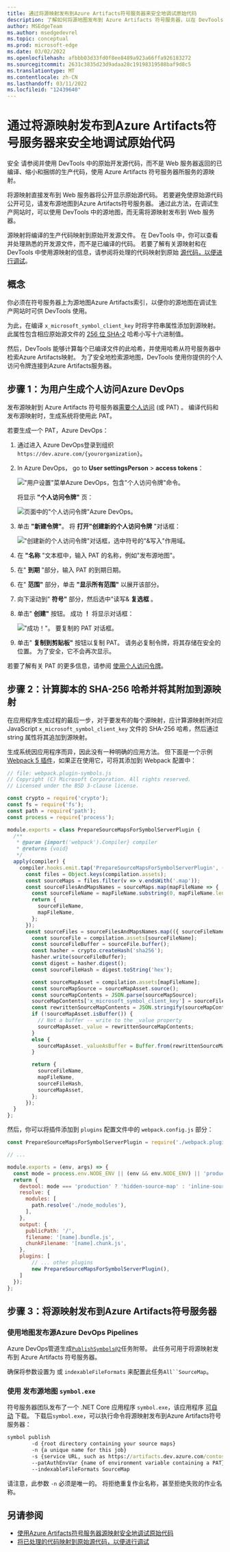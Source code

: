 ```yaml
---
title: 通过将源映射发布到Azure Artifacts符号服务器来安全地调试原始代码
description: 了解如何将源地图发布到 Azure Artifacts 符号服务器，以在 DevTools 中安全调试原始源代码。
author: MSEdgeTeam
ms.author: msedgedevrel
ms.topic: conceptual
ms.prod: microsoft-edge
ms.date: 03/02/2022
ms.openlocfilehash: afbbb03d33fd0f8ee8489a923a66ffa926183272
ms.sourcegitcommit: 2631c3835d23d9adaa28c19198319588baf9d8c5
ms.translationtype: MT
ms.contentlocale: zh-CN
ms.lasthandoff: 03/11/2022
ms.locfileid: "12439640"
---
```

# <a name="securely-debug-original-code-by-publishing-source-maps-to-the-azure-artifacts-symbol-server"></a>通过将源映射发布到Azure Artifacts符号服务器来安全地调试原始代码

安全<!-- add sentence to define "securely", what are we making not happen?  what's the UX/end-result motivation for "securely"? --> 请参阅并使用 DevTools 中的原始开发源代码，而不是 Web 服务器返回的已编译、缩小和捆绑的生产代码，使用 Azure Artifacts 符号服务器所服务的源映射。

将源映射直接发布到 Web 服务器将公开显示原始源代码。  若要避免使原始源代码公开可见，请发布源地图到Azure Artifacts符号服务器。  通过此方法，在调试生产网站时，可以使用 DevTools 中的源地图，而无需将源映射发布到 Web 服务器。

源映射将编译的生产代码映射到原始开发源文件。 在 DevTools 中，你可以查看并处理熟悉的开发源文件，而不是已编译的代码。 若要了解有关源映射和在 DevTools 中使用源映射的信息，请参阅将处理的代码映射到原始 [源代码，以便进行调试](source-maps.md)。


<!-- ====================================================================== -->
## <a name="concepts"></a>概念

你必须在符号服务器上为源地图Azure Artifacts索引，以便你的源地图在调试生产网站时可供 DevTools 使用。

为此，在编译 `x_microsoft_symbol_client_key` 时将字符串属性添加到源映射。  此属性包含相应原始源文件的 [256 位 SHA-2](https://en.wikipedia.org/wiki/SHA-2) 哈希小写十六进制值。

然后，DevTools 能够计算每个已编译文件的此哈希，并使用哈希从符号服务器中检索Azure Artifacts映射。  为了安全地检索源地图，DevTools 使用你提供的个人访问令牌连接到Azure Artifacts服务器。


<!-- ====================================================================== -->
## <a name="step-1-generate-a-personal-access-token-for-azure-devops"></a>步骤 1：为用户生成个人访问Azure DevOps

发布源映射到 Azure Artifacts 符号服务器[需要个人访问](/azure/devops/organizations/accounts/use-personal-access-tokens-to-authenticate) (或 PAT) 。 编译代码和发布源映射时，生成系统将使用此 PAT。

若要生成一个 PAT，Azure DevOps：

1. 通过进入 Azure DevOps登录到组织`https://dev.azure.com/{yourorganization}`。

1. In Azure DevOps， go to **User settingsPerson** >  **access tokens**：
    
   !["用户设置"菜单Azure DevOps，包含"个人访问令牌"命令。](images/ado-pat-settings.png)

   将显示 **"个人访问令牌"** 页：

   ![页面中的"个人访问令牌"Azure DevOps。](images/ado-pat-page.png)

1. 单击 **"新建令牌"**。  将 **打开"创建新的个人访问令牌** "对话框：

   !["创建新的个人访问令牌"对话框，选中符号的"&写入"作用域。](images/ado-pat-config-write.png)

1. 在 **"名称** "文本框中，输入 PAT 的名称，例如"发布源地图"。

1. 在" **到期** "部分，输入 PAT 的到期日期。

1. 在" **范围"** 部分，单击 **"显示所有范围"** 以展开该部分。

1. 向下滚动到" **符号"** 部分，然后选中"读写& **复选框** 。

1. 单击" **创建"** 按钮。  成功 **！** 将显示对话框：

   !["成功！"。 要复制的 PAT 对话框。](images/ado-pat-success-copy-clipboard.png)

1. 单击" **复制到剪贴板"** 按钮以复制 PAT。  请务必复制令牌，将其存储在安全的位置。 为了安全，它不会再次显示。

若要了解有关 PAT 的更多信息，请参阅 [使用个人访问令牌](/azure/devops/organizations/accounts/use-personal-access-tokens-to-authenticate)。


<!-- ====================================================================== -->
## <a name="step-2-compute-the-sha-256-hash-of-your-script-and-append-it-to-your-source-maps"></a>步骤 2：计算脚本的 SHA-256 哈希并将其附加到源映射

在应用程序生成过程的最后一步，对于要发布的每个源映射，应计算源映射所对应 JavaScript `x_microsoft_symbol_client_key` 文件的 SHA-256 哈希，然后通过 string 属性将其追加到源映射。

生成系统因应用程序而异，因此没有一种明确的应用方法。 但下面是一个示例 [Webpack 5 插件](https://webpack.js.org/)，如果正在使用它，可将其添加到 Webpack 配置中：

```js
// file: webpack.plugin-symbols.js
// Copyright (C) Microsoft Corporation. All rights reserved.
// Licensed under the BSD 3-clause license.

const crypto = require('crypto');
const fs = require('fs');
const path = require('path');
const process = require('process');

module.exports = class PrepareSourceMapsForSymbolServerPlugin {
  /**
   * @param {import('webpack').Compiler} compiler
   * @returns {void}
   */
  apply(compiler) {
    compiler.hooks.emit.tap('PrepareSourceMapsForSymbolServerPlugin', (compilation) => {
      const files = Object.keys(compilation.assets);
      const sourceMaps = files.filter(v => v.endsWith('.map'));
      const sourceFilesAndMapsNames = sourceMaps.map(mapFileName => {
        const sourceFileName = mapFileName.substring(0, mapFileName.length - 4);
        return {
          sourceFileName,
          mapFileName,
        };
      });
      const sourceFiles = sourceFilesAndMapsNames.map(({ sourceFileName, mapFileName }) => {
        const sourceFile = compilation.assets[sourceFileName];
        const sourceFileBuffer = sourceFile.buffer();
        const hasher = crypto.createHash('sha256');
        hasher.write(sourceFileBuffer);
        const digest = hasher.digest();
        const sourceFileHash = digest.toString('hex');

        const sourceMapAsset = compilation.assets[mapFileName];
        const sourceMapSource = sourceMapAsset.source();
        const sourceMapContents = JSON.parse(sourceMapSource);
        sourceMapContents['x_microsoft_symbol_client_key'] = sourceFileHash;
        const rewrittenSourceMapContents = JSON.stringify(sourceMapContents);
        if (!sourceMapAsset.isBuffer()) {
          // Not a buffer -- write to the _value property
          sourceMapAsset._value = rewrittenSourceMapContents;
        }
        else {
          sourceMapAsset._valueAsBuffer = Buffer.from(rewrittenSourceMapContents, 'utf-8');
        }

        return {
          sourceFileName,
          mapFileName,
          sourceFileHash,
          sourceMapAsset,
        };
      });
  }
};
```

然后，你可以将插件添加到 `plugins` 配置文件中的 `webpack.config.js` 部分：

```js
const PrepareSourceMapsForSymbolServerPlugin = require('./webpack.plugin-symbols.js');

// ...

module.exports = (env, args) => {
  const mode = process.env.NODE_ENV || (env && env.NODE_ENV) || 'production';
  return {
    devtool: mode === 'production' ? 'hidden-source-map' : 'inline-source-map',
    resolve: {
      modules: [
        path.resolve('./node_modules'),
      ],
    },
    output: {
      publicPath: '/',
      filename: '[name].bundle.js',
      chunkFilename: '[name].chunk.js',
    },
    plugins: [
        // ... other plugins
        new PrepareSourceMapsForSymbolServerPlugin(),
    ]
  });
};
```


<!-- ====================================================================== -->
## <a name="step-3-publish-source-maps-to-the-azure-artifacts-symbol-server"></a>步骤 3：将源映射发布到Azure Artifacts符号服务器


### <a name="publish-source-maps-using-azure-devops-pipelines"></a>使用地图发布源Azure DevOps Pipelines

Azure DevOps管道生成[`PublishSymbols@2`](/azure/devops/pipelines/tasks/build/index-sources-publish-symbols)任务附带。 此任务可用于将源映射发布到 Azure Artifacts 符号服务器。

确保将参数设置为 或 `indexableFileFormats` 来配置此任务`All``SourceMap`。


### <a name="publish-source-maps-using-symbolexe"></a>使用 发布源地图 `symbol.exe`

符号服务器团队发布了一个 .NET Core 应用程序 `symbol.exe`，该应用程序 [可自动](/rest/api/azure/devops/symbol/client/get) 下载。 下载后`symbol.exe`，可以执行命令将源映射发布到Azure Artifacts符号服务器：

```cmd
symbol publish
        -d {root directory containing your source maps}
        -n {a unique name for this job}
        -s {service URL, such as https://artifacts.dev.azure.com/contoso}
        --patAuthEnvVar {name of environment variable containing a PAT}
        --indexableFileFormats SourceMap
```

请注意，此参数 `-n` 必须是唯一的。 将拒绝重复作业名称，甚至拒绝失败的作业名称。


<!-- ====================================================================== -->
## <a name="see-also"></a>另请参阅

* [使用Azure Artifacts符号服务器源映射安全地调试原始代码](consume-source-maps-from-azure.md)
* [将已处理的代码映射到原始源代码，以便进行调试](source-maps.md)
